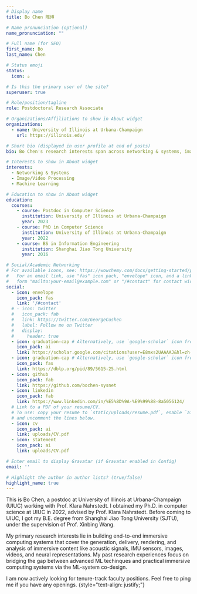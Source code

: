```yaml
---
# Display name
title: Bo Chen 陈博

# Name pronunciation (optional)
name_pronunciation: ""

# Full name (for SEO)
first_name: Bo
last_name: Chen

# Status emoji
status:
  icon: ☕️

# Is this the primary user of the site?
superuser: true

# Role/position/tagline
role: Postdoctoral Research Associate

# Organizations/Affiliations to show in About widget
organizations:
  - name: University of Illinois at Urbana-Champaign
    url: https://illinois.edu/

# Short bio (displayed in user profile at end of posts)
bio: Bo Chen's research interests span across networking & systems, image/video processing, and machine learning.

# Interests to show in About widget
interests:
  - Networking & Systems
  - Image/Video Processing
  - Machine Learning

# Education to show in About widget
education:
  courses:
    - course: Postdoc in Computer Science
      institution: University of Illinois at Urbana-Champaign
      year: 2023
    - course: PhD in Computer Science
      institution: University of Illinois at Urbana-Champaign
      year: 2022
    - course: BS in Information Engineering
      institution: Shanghai Jiao Tong University
      year: 2016

# Social/Academic Networking
# For available icons, see: https://wowchemy.com/docs/getting-started/page-builder/#icons
#   For an email link, use "fas" icon pack, "envelope" icon, and a link in the
#   form "mailto:your-email@example.com" or "/#contact" for contact widget.
social:
  - icon: envelope
    icon_pack: fas
    link: '/#contact'
  # - icon: twitter
  #   icon_pack: fab
  #   link: https://twitter.com/GeorgeCushen
  #   label: Follow me on Twitter
  #   display:
  #     header: true
  - icon: graduation-cap # Alternatively, use `google-scholar` icon from `ai` icon pack
    icon_pack: ai
    link: https://scholar.google.com/citations?user=E8mxs2UAAAAJ&hl=zh-CN
  - icon: graduation-cap # Alternatively, use `google-scholar` icon from `ai` icon pack
    icon_pack: fas
    link: https://dblp.org/pid/89/5615-25.html
  - icon: github
    icon_pack: fab
    link: https://github.com/bochen-sysnet
  - icon: linkedin
    icon_pack: fab
    link: https://www.linkedin.com/in/%E5%8D%9A-%E9%99%88-8a5056124/
  # Link to a PDF of your resume/CV.
  # To use: copy your resume to `static/uploads/resume.pdf`, enable `ai` icons in `params.yaml`,
  # and uncomment the lines below.
  - icon: cv
    icon_pack: ai
    link: uploads/CV.pdf
  - icon: statement
    icon_pack: ai
    link: uploads/CV.pdf

# Enter email to display Gravatar (if Gravatar enabled in Config)
email: ''

# Highlight the author in author lists? (true/false)
highlight_name: true
---
```


This is Bo Chen, a postdoc at University of Illinois at Urbana-Champaign (UIUC) working with Prof. Klara Nahrstedt. I obtained my Ph.D. in computer science at UIUC in 2022, advised by Prof. Klara Nahrstedt. Before coming to UIUC, I got my B.E. degree from Shanghai Jiao Tong University (SJTU), under the supervision of Prof. Xinbing Wang. 

My primary research interests lie in building end-to-end immersive computing systems that cover the generation, delivery, rendering, and analysis of immersive content like acoustic signals, IMU sensors, images, videos, and neural representations. My past research experiences focus on bridging the gap between advanced ML techinques and practical immersive computing systems via the ML-system co-design.

I am now actively looking for tenure-track faculty positions. Feel free to ping me if you have any openings.
{style="text-align: justify;"}
